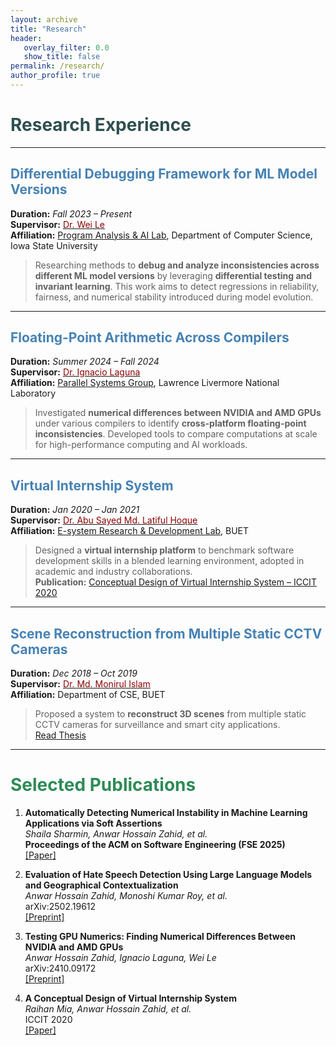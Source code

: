 ```yaml
---
layout: archive
title: "Research"
header:
   overlay_filter: 0.0
   show_title: false
permalink: /research/
author_profile: true
---
```


# <span style="color:#2F4F4F;">Research Experience</span>

---

## <span style="color:#4682B4;">Differential Debugging Framework for ML Model Versions</span>
**Duration:** *Fall 2023 – Present*  
**Supervisor:** [<span style="color:#8B0000;">Dr. Wei Le</span>](https://weile.work/)  
**Affiliation:** [Program Analysis & AI Lab](https://weile.work/lab.html), Department of Computer Science, Iowa State University

> Researching methods to **debug and analyze inconsistencies across different ML model versions** by leveraging **differential testing and invariant learning**. This work aims to detect regressions in reliability, fairness, and numerical stability introduced during model evolution.

---

## <span style="color:#4682B4;">Floating-Point Arithmetic Across Compilers</span>
**Duration:** *Summer 2024 – Fall 2024*  
**Supervisor:** [<span style="color:#8B0000;">Dr. Ignacio Laguna</span>](https://people.llnl.gov/ilaguna)  
**Affiliation:** [Parallel Systems Group](https://computing.llnl.gov/casc/parallel-systems-group), Lawrence Livermore National Laboratory

> Investigated **numerical differences between NVIDIA and AMD GPUs** under various compilers to identify **cross-platform floating-point inconsistencies**. Developed tools to compare computations at scale for high-performance computing and AI workloads.

---

## <span style="color:#4682B4;">Virtual Internship System</span>
**Duration:** *Jan 2020 – Jan 2021*  
**Supervisor:** [<span style="color:#8B0000;">Dr. Abu Sayed Md. Latiful Hoque</span>](https://cse.buet.ac.bd/faculty/faculty_detail/asmlatifulhoque)  
**Affiliation:** [E-system Research & Development Lab](https://esrdlab.cse.buet.ac.bd/), BUET

> Designed a **virtual internship platform** to benchmark software development skills in a blended learning environment, adopted in academic and industry collaborations.  
**Publication:** [Conceptual Design of Virtual Internship System – ICCIT 2020](https://ieeexplore.ieee.org/document/9392713)

---

## <span style="color:#4682B4;">Scene Reconstruction from Multiple Static CCTV Cameras</span>
**Duration:** *Dec 2018 – Oct 2019*  
**Supervisor:** [<span style="color:#8B0000;">Dr. Md. Monirul Islam</span>](https://cse.buet.ac.bd/faculty/faculty_detail/mmislam)  
**Affiliation:** Department of CSE, BUET

> Proposed a system to **reconstruct 3D scenes** from multiple static CCTV cameras for surveillance and smart city applications.  
[Read Thesis](https://drive.google.com/file/d/1niLKHkkCZIC6RTYKvwPz33PSTk3ufMR-/view)

---

# <span style="color:#2E8B57;">Selected Publications</span>
1. **Automatically Detecting Numerical Instability in Machine Learning Applications via Soft Assertions**  
   *Shaila Sharmin, Anwar Hossain Zahid, et al.*  
   **Proceedings of the ACM on Software Engineering (FSE 2025)**  
   [[Paper]](https://dl.acm.org/journal/pacmse)

2. **Evaluation of Hate Speech Detection Using Large Language Models and Geographical Contextualization**  
   *Anwar Hossain Zahid, Monoshi Kumar Roy, et al.*  
   arXiv:2502.19612  
   [[Preprint]](https://arxiv.org/abs/2502.19612)

3. **Testing GPU Numerics: Finding Numerical Differences Between NVIDIA and AMD GPUs**  
   *Anwar Hossain Zahid, Ignacio Laguna, Wei Le*  
   arXiv:2410.09172  
   [[Preprint]](https://arxiv.org/abs/2410.09172)

4. **A Conceptual Design of Virtual Internship System**  
   *Raihan Mia, Anwar Hossain Zahid, et al.*  
   ICCIT 2020  
   [[Paper]](https://ieeexplore.ieee.org/document/9392713)
